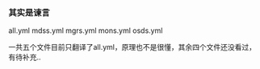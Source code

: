 ### 其实是谏言

all.yml  mdss.yml  mgrs.yml  mons.yml  osds.yml

一共五个文件目前只翻译了all.yml，原理也不是很懂，其余四个文件还没看过，有待补充..